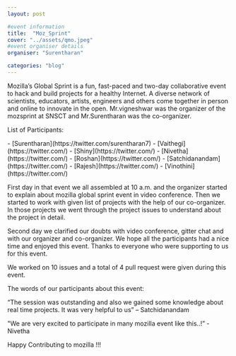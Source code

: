```yaml
---
layout: post

#event information
title:  "Moz_Sprint"
cover: "../assets/qmo.jpeg"
#event organiser details
organiser: "Surentharan"

categories: "blog"
---
```



<p>Mozilla’s Global Sprint is a fun, fast-paced and two-day collaborative event to hack and build projects for a healthy Internet. A diverse network of scientists, educators, artists, engineers and others come together in person and online to innovate in the open. Mr.vigneshwar was the organizer of the mozsprint at SNSCT and Mr.Surentharan was the co-organizer.</p>

<p>List of Participants:</p>
- [Surentharan](https://twitter.com/surentharan7)
- [Vaithegi](https://twitter.com/)
- [Shiny](https://twitter.com/)
- [Nivetha](https://twitter.com/)
- [Roshan](https://twitter.com/)
- [Satchidanandam](https://twitter.com/)
- [Rajesh](https://twitter.com/)
- [Vinothini](https://twitter.com/)	

<p>First day in that event we all assembled at 10 a.m. and the organizer started to explain about mozilla global sprint event in video conference. Then we started to work with given list of projects with the help of our co-organizer. In those projects we went through the project issues to understand about the project in detail.</p>

<p>Second day we clarified our doubts with video conference, gitter chat and with our organizer and co-organizer. We hope all the participants had a nice time and enjoyed this event. Thanks to everyone who were supporting to us for this event.</p>

<p>We worked on 10 issues and a total of 4 pull request were given during this event.</p>

<p>The words of our participants about this event:</p>
<p>“The session was outstanding and also we gained some knowledge about real time projects. It was very helpful to us” – Satchidanandam</p>
<p>"We are very excited to participate in many mozilla event like this..!” - Nivetha</p>

<p>Happy Contributing to mozilla !!!</p>

